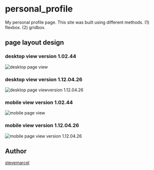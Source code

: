 # personal_profile

My personal profile page. This site was built using different methods.
(1) flexbox.
(2) gridbox.

## page layout design

### desktop view version 1.02.44

![desktop page view](./img/StephenOnyejuluwa-laptop-scrn.jpg)

### desktop view version 1.12.04.26

![desktop page viewversion 1.12.04.26](./img/StephenOnyejuluwa-laptop-scrn-v1-12-04-26.jpg)

### mobile view version 1.02.44

![mobile page view](./img/StephenOnyejuluwa-mobile-scrn.jpg)

### mobile view version 1.12.04.26

![mobile page view version 1.12.04.26](./img/StephenOnyejuluwa-mobile-scrn-v1-12-04-26.jpg)

## Author

[stevemarcel](https://github.com/stevemarcel)